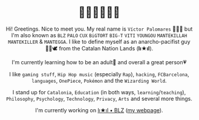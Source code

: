 <h1 align="center">👋🏼👋🏼👋🏼</h1>

<div align="center">

Hi! Greetings. Nice to meet you. My real name is `Víctor Palomares` 👨🏻‍🏫 but I'm also known as `BLZ` `PALO` `CUX` `BiGTORT` `BIG-T` `VITI` `YOUNGOU` `MANTEKILLAH` `MANTEKILLER` & `MANTEGGA`. I like to define myself as an anarcho-pacifist guy ✊🏽🕊️ from the Catalan Nation Lands (**lı★ıl**).
  
I'm currently learning how to be an adult🌱 and overall a great person💗
  
I like `gaming stuff`, `Hip Hop music` (especially `Rap`), `hacking`, `FCBarcelona`, `languages`, `OnePiece`, `Pokémon` and the `Wizarding World`.

I stand up for `Catalonia`, `Education` (in both ways, `learning`/`teaching`), `Philosophy`, `Psychology`, `Technology`, `Privacy`, `Arts` and several more things.

I'm currently working on [lı★ıl • BLZ](https://github.com/mantekillah/palo) ([my webpage](https://mantekillah.github.io/palo)).

</div>
